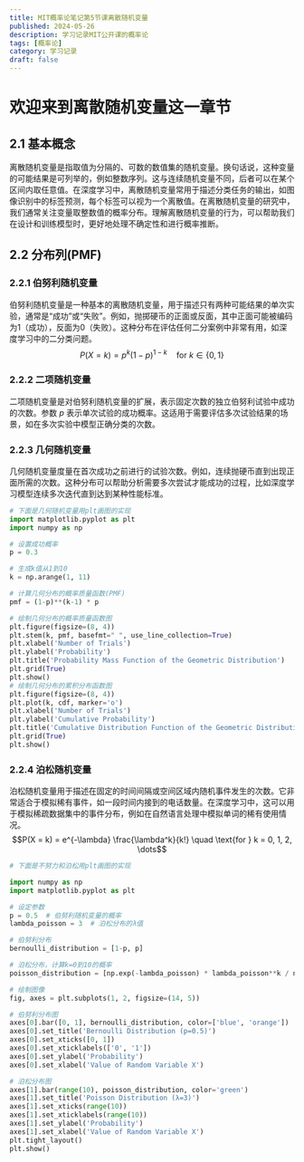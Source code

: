 ```yaml
---
title: MIT概率论笔记第5节课离散随机变量
published: 2024-05-26
description: 学习记录MIT公开课的概率论
tags: [概率论]
category: 学习记录
draft: false
---
```

# 欢迎来到离散随机变量这一章节

## 2.1 基本概念
离散随机变量是指取值为分隔的、可数的数值集的随机变量。换句话说，这种变量的可能结果是可列举的，例如整数序列。这与连续随机变量不同，后者可以在某个区间内取任意值。在深度学习中，离散随机变量常用于描述分类任务的输出，如图像识别中的标签预测，每个标签可以视为一个离散值。在离散随机变量的研究中，我们通常关注变量取整数值的概率分布。理解离散随机变量的行为，可以帮助我们在设计和训练模型时，更好地处理不确定性和进行概率推断。

## 2.2 分布列(PMF)
### 2.2.1 伯努利随机变量
伯努利随机变量是一种基本的离散随机变量，用于描述只有两种可能结果的单次实验，通常是“成功”或“失败”。例如，抛掷硬币的正面或反面，其中正面可能被编码为1（成功），反面为0（失败）。这种分布在评估任何二分案例中非常有用，如深度学习中的二分类问题。
$$P(X = k) = p^k (1-p)^{1-k} \quad \text{for } k \in \{0, 1\}$$

### 2.2.2 二项随机变量
二项随机变量是对伯努利随机变量的扩展，表示固定次数的独立伯努利试验中成功的次数。参数 $p$ 表示单次试验的成功概率。这适用于需要评估多次试验结果的场景，如在多次实验中模型正确分类的次数。

### 2.2.3 几何随机变量
几何随机变量度量在首次成功之前进行的试验次数。例如，连续抛硬币直到出现正面所需的次数。这种分布可以帮助分析需要多次尝试才能成功的过程，比如深度学习模型连续多次迭代直到达到某种性能标准。
```python
# 下面是几何随机变量用plt画图的实现
import matplotlib.pyplot as plt
import numpy as np

# 设置成功概率
p = 0.3

# 生成k值从1到10
k = np.arange(1, 11)

# 计算几何分布的概率质量函数(PMF)
pmf = (1-p)**(k-1) * p

# 绘制几何分布的概率质量函数图
plt.figure(figsize=(8, 4))
plt.stem(k, pmf, basefmt=" ", use_line_collection=True)
plt.xlabel('Number of Trials')
plt.ylabel('Probability')
plt.title('Probability Mass Function of the Geometric Distribution')
plt.grid(True)
plt.show()
# 绘制几何分布的累积分布函数图
plt.figure(figsize=(8, 4))
plt.plot(k, cdf, marker='o')
plt.xlabel('Number of Trials')
plt.ylabel('Cumulative Probability')
plt.title('Cumulative Distribution Function of the Geometric Distribution')
plt.grid(True)
plt.show()
```
### 2.2.4 泊松随机变量
泊松随机变量用于描述在固定的时间间隔或空间区域内随机事件发生的次数。它非常适合于模拟稀有事件，如一段时间内接到的电话数量。在深度学习中，这可以用于模拟稀疏数据集中的事件分布，例如在自然语言处理中模拟单词的稀有使用情况。
$$P(X = k) = e^{-\lambda} \frac{\lambda^k}{k!} \quad \text{for } k = 0, 1, 2, \dots$$

```python
# 下面是不努力和泊松用plt画图的实现

import numpy as np
import matplotlib.pyplot as plt

# 设定参数
p = 0.5  # 伯努利随机变量的概率
lambda_poisson = 3  # 泊松分布的λ值

# 伯努利分布
bernoulli_distribution = [1-p, p]

# 泊松分布，计算k=0到10的概率
poisson_distribution = [np.exp(-lambda_poisson) * lambda_poisson**k / np.math.factorial(k) for k in range(10)]

# 绘制图像
fig, axes = plt.subplots(1, 2, figsize=(14, 5))

# 伯努利分布图
axes[0].bar([0, 1], bernoulli_distribution, color=['blue', 'orange'])
axes[0].set_title('Bernoulli Distribution (p=0.5)')
axes[0].set_xticks([0, 1])
axes[0].set_xticklabels(['0', '1'])
axes[0].set_ylabel('Probability')
axes[0].set_xlabel('Value of Random Variable X')

# 泊松分布图
axes[1].bar(range(10), poisson_distribution, color='green')
axes[1].set_title('Poisson Distribution (λ=3)')
axes[1].set_xticks(range(10))
axes[1].set_xticklabels(range(10))
axes[1].set_ylabel('Probability')
axes[1].set_xlabel('Value of Random Variable X')
plt.tight_layout()
plt.show()
```
